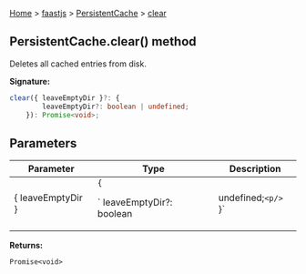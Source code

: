[Home](./index) &gt; [faastjs](./faastjs.md) &gt; [PersistentCache](./faastjs.persistentcache.md) &gt; [clear](./faastjs.persistentcache.clear.md)

## PersistentCache.clear() method

Deletes all cached entries from disk.

<b>Signature:</b>

```typescript
clear({ leaveEmptyDir }?: {
        leaveEmptyDir?: boolean | undefined;
    }): Promise<void>;
```

## Parameters

|  Parameter | Type | Description |
|  --- | --- | --- |
|  { leaveEmptyDir } | `{`<p/>`        leaveEmptyDir?: boolean | undefined;`<p/>`    }` |  |

<b>Returns:</b>

`Promise<void>`

